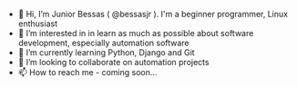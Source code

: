 - 👋 Hi, I’m Junior Bessas ( @bessasjr ). I'm a beginner programmer, Linux enthusiast
- 👀 I’m interested in in learn as much as possible about software development, especially automation software
- 🌱 I’m currently learning Python, Django and Git
- 💞️ I’m looking to collaborate on automation projects
- 📫 How to reach me - coming soon...

<!---
bessasjr/bessasjr is a ✨ special ✨ repository because its `README.md` (this file) appears on your GitHub profile.
You can click the Preview link to take a look at your changes.
--->
